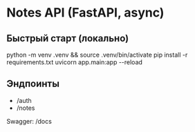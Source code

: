 # Notes API (FastAPI, async)

## Быстрый старт (локально)
python -m venv .venv && source .venv/bin/activate
pip install -r requirements.txt
uvicorn app.main:app --reload

## Эндпоинты
- /auth
- /notes

Swagger: /docs
